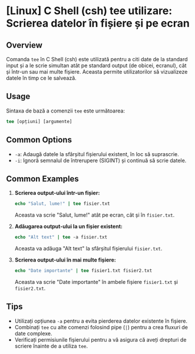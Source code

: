 # [Linux] C Shell (csh) tee utilizare: Scrierea datelor în fișiere și pe ecran

## Overview
Comanda `tee` în C Shell (csh) este utilizată pentru a citi date de la standard input și a le scrie simultan atât pe standard output (de obicei, ecranul), cât și într-un sau mai multe fișiere. Aceasta permite utilizatorilor să vizualizeze datele în timp ce le salvează.

## Usage
Sintaxa de bază a comenzii `tee` este următoarea:

```csh
tee [opțiuni] [argumente]
```

## Common Options
- `-a`: Adaugă datele la sfârșitul fișierului existent, în loc să suprascrie.
- `-i`: Ignoră semnalul de întrerupere (SIGINT) și continuă să scrie datele.

## Common Examples
1. **Scrierea output-ului într-un fișier:**
   ```csh
   echo "Salut, lume!" | tee fisier.txt
   ```
   Aceasta va scrie "Salut, lume!" atât pe ecran, cât și în `fisier.txt`.

2. **Adăugarea output-ului la un fișier existent:**
   ```csh
   echo "Alt text" | tee -a fisier.txt
   ```
   Aceasta va adăuga "Alt text" la sfârșitul fișierului `fisier.txt`.

3. **Scrierea output-ului în mai multe fișiere:**
   ```csh
   echo "Date importante" | tee fisier1.txt fisier2.txt
   ```
   Aceasta va scrie "Date importante" în ambele fișiere `fisier1.txt` și `fisier2.txt`.

## Tips
- Utilizați opțiunea `-a` pentru a evita pierderea datelor existente în fișiere.
- Combinați `tee` cu alte comenzi folosind pipe (`|`) pentru a crea fluxuri de date complexe.
- Verificați permisiunile fișierului pentru a vă asigura că aveți drepturi de scriere înainte de a utiliza `tee`.